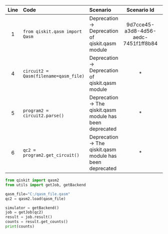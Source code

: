 | Line | Code | Scenario | Scenario Id | Reference | Artifact | Refactoring |
| :--: | :--- | :------- | :---------: | :-------: | :------- | :---------- |
| 1 | `from qiskit.qasm import Qasm` | Deprecation -> Deprecation of qiskit.qasm module | 9d7cce45-a3d8-4d56-aedc-7451f1ff8b84 | 9d7cce45-a3d8-4d56-aedc-7451f1ff8b84 | qiskit.qasm | `from qiskit import qasm2` |
| 4 | `circuit2 = Qasm(filename=qasm_file)` | Deprecation -> Deprecation of qiskit.qasm module | * | d7e9e7b3-38c8-4b1a-b6a3-8cbdaa6227b4 | Qasm | `circuit2 = qasm2.load(qasm_file)` |
| 5 | `program2 = circuit2.parse()` | Deprecation -> The qiskit.qasm module has been deprecated | * | d7e9e7b3-38c8-4b1a-b6a3-8cbdaa6227b4 | circuit2.parse() | |
| 6 | `qc2 = program2.get_circuit()` | Deprecation -> The qiskit.qasm module has been deprecated | * | d7e9e7b3-38c8-4b1a-b6a3-8cbdaa6227b4 | program2.get_circuit() | |


```python
from qiskit import qasm2
from utils import getJob, getBackend

qasm_file="C:/qasm_file.qasm"
qc2 = qasm2.load(qasm_file)

simulator = getBackend()
job = getJob(qc2)
result = job.result()
counts = result.get_counts()
print(counts)
```